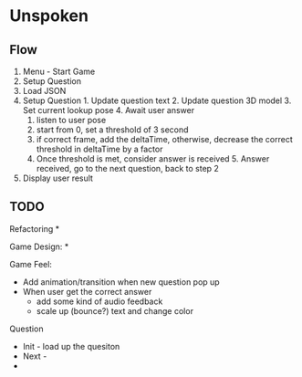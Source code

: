 # Unspoken 

## Flow
1. Menu - Start Game 
2. Setup Question
  1. Load JSON
  2. Setup Question
    1. Update question text 
    2. Update question 3D model
    3. Set current lookup pose
    4. Await user answer
      1. listen to user pose
        1. start from 0, set a threshold of 3 second
        2. if correct frame, add the deltaTime, otherwise, decrease the correct threshold in deltaTime by a factor
        3. Once threshold is met, consider answer is received
    5. Answer received, go to the next question, back to step 2
3. Display user result

## TODO
Refactoring
* 

Game Design:
* 

Game Feel:
* Add animation/transition when new question pop up
* When user get the correct answer
  * add some kind of audio feedback
  * scale up (bounce?) text and change color 

Question 
* Init - load up the quesiton
* Next - 
* 